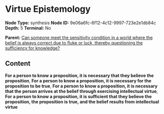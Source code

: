 # Virtue Epistemology

**Node Type:** synthesis
**Node ID:** 9e06a6fc-6f12-4c12-9997-723e2e1db84c
**Depth:** 5
**Terminal:** No

**Parent:** [Can someone meet the sensitivity condition in a world where the belief is always correct due to fluke or luck, thereby questioning the sufficiency for knowledge?](can-someone-meet-the-sensitivity-condition-in-a-world-where-the-belief-is-always-correct-due-to-fluke-or-luck-thereby-questioning-the-sufficiency-for-knowledge-antithesis-ce959fb2-e996-489e-a99d-57fc11de8f75.md)

## Content

**For a person to know a proposition, it is necessary that they believe the proposition**, **For a person to know a proposition, it is necessary for the proposition to be true**, **For a person to know a proposition, it is necessary that the person arrives at the belief through exercising intellectual virtue**, **For a person to know a proposition, it is sufficient that they believe the proposition, the proposition is true, and the belief results from intellectual virtue**
